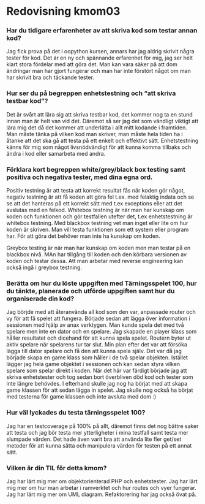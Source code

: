 ---
---
Redovisning kmom03
=========================

### Har du tidigare erfarenheter av att skriva kod som testar annan kod?


Jag fick prova på det i oopython kursen, annars har jag aldrig skrivit några tester för kod. Det är en ny och spännande erfarenhet för mig, jag ser helt klart stora fördelar med att göra det. Man kan vara säker på att dom ändringar man har gjort fungerar och man har inte förstört något om man har skrivit bra och täckande tester.


### Hur ser du på begreppen enhetstestning och “att skriva testbar kod”?


Det är svårt att lära sig att skriva testbar kod, det kommer nog ta en stund innan man är helt van vid det. Däremot så ser jag det som vändligt viktigt att lära mig det då det kommer att underlätta i allt mitt kodande i framtiden. Man måste tänka på vilken kod man skriver, man måste hela tiden ha i åtanke att det ska gå att testa på ett enkelt och effektivt sätt. Enhetstestning känns för mig som något livsnödvändigt för att kunna komma tillbaks och ändra i kod eller samarbeta med andra.


### Förklara kort begreppen white/grey/black box testing samt positiva och negativa tester, med dina egna ord.


Positiv testning är att testa att korrekt resultat fås när koden gör något, negativ testning är att få koden att göra fel t.ex. med felaktig indata och se se att det hanteras på ett korrekt sätt med t.ex exceptions eller att det avslutas med en felkod.
Whitebox testning är när man har kunskap om koden och funktionen och gör testfallen utefter det, t.ex enhetstestning är whitebox testning.
Med blackbox testning vet man inget eller lite om hur koden är skriven. Man vill testa funktionen som ett system eller program har. För att göra det behöver man inte ha kunskap om koden.

Greybox testing är när man har kunskap om koden men man testar på en blackbox nivå. MAn har tillgång till koden och den körbara versionen av koden och testar dessa. Att man arbetar med reverse engineering kan också ingå i greybox testning.


### Berätta om hur du löste uppgiften med Tärningsspelet 100, hur du tänkte, planerade och utförde uppgiften samt hur du organiserade din kod?


Jag börjde med att återanvända all kod som den var, anpassade router och vy för att få spelet att fungera. Började sedan att lägga över information i sessionen med hjälp av anax verktygen. Man kunde spela det med två spelare men inte en dator och en spelare.
Jag skapade en player klass som håller resultatet och dicehand för att kunna spela spelet.
Routern byter ut aktiv spelare när spelarens tur tar slut.
Min plan efter det var att försöka lägga till dator spelare och få den att kunna spela själv. Det var då jag började skapa en game klass som håller i de två spelar objekten. Istället lägger jag hela game objektet i sessionen och kan sedan styra vilken spelare som spelar direkt i koden.
När det här var färdigt började jag att skriva enhetstester och tog sedan bort överbliven död kod och tester som inte längre behövdes.
I efterhand skulle jag nog ha börjat med att skapa game klassen för att sedan lägga in spelet. Jag skulle nog också ha börjat med testerna för game klassen och inte avsluta med dom :)



### Hur väl lyckades du testa tärningsspelet 100?


Jag har en testcoverage på 100% på allt, däremot finns det nog bättre saker att testa och jag bör testa mer ytterligheter i mina testfall samt testa mer slumpade värden.
Det hade även varit bra att använda lite fler get/set metoder för att kunna sätta och manipulera värden för testen på ett annat sätt.


### Vilken är din TIL för detta kmom?


Jag har lärt mig mer om objektorienterad PHP och enhetstester. Jag har lärt mig mer om hur man arbetar i ramverktet och hur routes och vyer fungerar. Jag har lärt mig mer om UML diagram. Refaktorering har jag också övat på.
